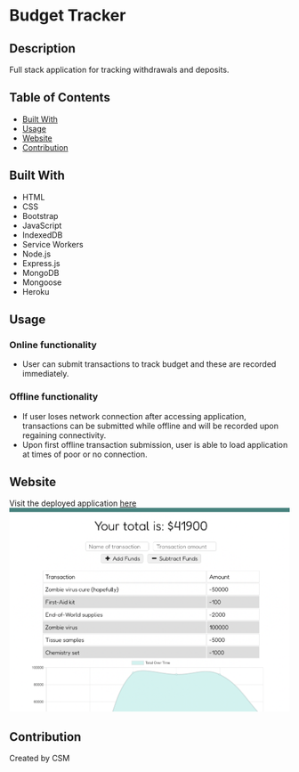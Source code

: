 # Budget Tracker
## Description
Full stack application for tracking withdrawals and deposits.
## Table of Contents
- [Built With](#built-with)
- [Usage](#usage)
- [Website](#website)
- [Contribution](#contribution)
## Built With
- HTML
- CSS
- Bootstrap
- JavaScript
- IndexedDB
- Service Workers
- Node.js
- Express.js
- MongoDB
- Mongoose
- Heroku
## Usage
### Online functionality
- User can submit transactions to track budget and these are recorded immediately.
### Offline functionality
- If user loses network connection after accessing application, transactions can be submitted while offline and will be recorded upon regaining connectivity.
- Upon first offline transaction submission, user is able to load application at times of poor or no connection.
## Website
Visit the deployed application [here](https://safe-crag-64410.herokuapp.com/)
![screenshot of deployed application](/public/images/budget-tracker.png)
## Contribution
Created by CSM